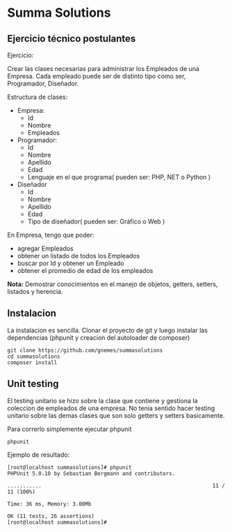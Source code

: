 # Summa Solutions

Ejercicio técnico postulantes
-----------------------------

Ejercicio:
 
Crear las clases necesarias para administrar los Empleados de una Empresa. Cada empleado puede ser de distinto tipo como ser, Programador, Diseñador.


Estructura de clases:

* Empresa:
  * Id
  * Nombre
  * Empleados
* Programador:
  * Id
  * Nombre
  * Apellido
  * Edad
  * Lenguaje en el que programa( pueden ser: PHP, NET o Python  )
* Diseñador
  * Id
  * Nombre
  * Apellido
  * Edad
  * Tipo de diseñador( pueden ser: Gráfico o Web )

En Empresa, tengo que poder:

* agregar Empleados
* obtener un listado de todos los Empleados
* buscar por Id y obtener un Empleado
* obtener el promedio de edad de los empleados

**Nota:** Demostrar conocimientos en el manejo de objetos, getters, setters, listados y herencia. 

Instalacion
-----------

La instalacion es sencilla. Clonar el proyecto de git y luego instalar las dependencias (phpunit y creacion del autoloader de composer)

```
git clone https://github.com/gnemes/summasolutions
cd summasolutions
composer install
```

Unit testing
------------

El testing unitario se hizo sobre la clase que contiene y gestiona la coleccion de empleados de una empresa.
No tenia sentido hacer testing unitario sobre las demas clases que son solo getters y setters basicamente.

Para correrlo simplemente ejecutar phpunit

```
phpunit
```

Ejemplo de resultado:

```
[root@localhost summasolutions]# phpunit
PHPUnit 5.0.10 by Sebastian Bergmann and contributors.

...........                                                       11 / 11 (100%)

Time: 36 ms, Memory: 3.00Mb

OK (11 tests, 26 assertions)
[root@localhost summasolutions]#
```